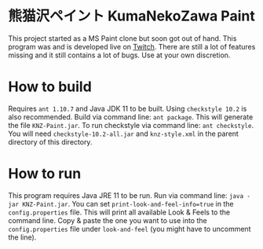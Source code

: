 # 熊猫沢ペイント KumaNekoZawa Paint

This project started as a MS Paint clone but soon got out of hand. This program was and is developed live on [Twitch](https://www.twitch.tv/kumanekozawa). There are still a lot of features missing and it still contains a lot of bugs. Use at your own discretion.

# How to build

Requires `ant 1.10.7` and Java JDK 11 to be built. Using `checkstyle 10.2` is also recommended.
Build via command line: `ant package`. This will generate the file `KNZ-Paint.jar`.
To run checkstyle via command line: `ant checkstyle`. You will need `checkstyle-10.2-all.jar` and `knz-style.xml` in the parent directory of this directory.

# How to run

This program requires Java JRE 11 to be run.
Run via command line: `java -jar KNZ-Paint.jar`.
You can set `print-look-and-feel-info=true` in the `config.properties` file. This will print all available Look & Feels to the command line. Copy & paste the one you want to use into the `config.properties` file under `look-and-feel` (you might have to uncomment the line).
